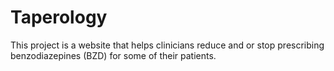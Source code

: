 # Taperology

This project is a website that helps clinicians reduce and or stop prescribing benzodiazepines (BZD) for some of their patients. 
